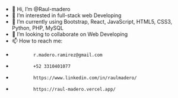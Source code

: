 - 👋 Hi, I’m @Raul-madero
- 👀 I’m interested in full-stack web Developing
- 🌱 I’m currently using Bootstrap, React, JavaScript, HTML5, CSS3, Python, PHP, MySQL
- 💞️ I’m looking to collaborate on Web Developing
- 📫 How to reach me:
-             r.madero.ramirez@gmail.com
-             +52 3310401077
-             https://www.linkedin.com/in/raulmadero/
-             https://raul-madero.vercel.app/

<!---
Raul-madero/Raul-madero is a ✨ special ✨ repository because its `README.md` (this file) appears on your GitHub profile.
You can click the Preview link to take a look at your changes.
--->
